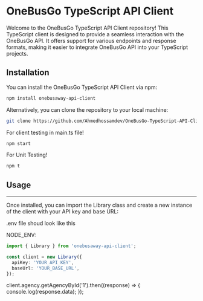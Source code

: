 # OneBusGo TypeScript API Client

Welcome to the OneBusGo TypeScript API Client repository! This TypeScript client is designed to provide a seamless interaction with the OneBusGo API. It offers support for various endpoints and response formats, making it easier to integrate OneBusGo API into your TypeScript projects.

## Installation

You can install the OneBusGo TypeScript API Client via npm:

```bash
npm install onebusaway-api-client
```

Alternatively, you can clone the repository to your local machine:

```bash
git clone https://github.com/Ahmedhossamdev/OneBusGo-TypeScript-API-Client.git
```

For client testing in main.ts file!
```bash 
npm start
```

For Unit Testing!
```bash
npm t
```

## Usage
-----
Once installed, you can import the Library class and create a new instance of the client with your API key and base URL:

.env file shoud look like this

NODE_ENV:

```typescript
import { Library } from 'onebusaway-api-client';

const client = new Library({
  apiKey: 'YOUR_API_KEY',
  baseUrl: 'YOUR_BASE_URL',
});
```





client.agency.getAgencyById('1').then((response) => {
  console.log(response.data);
});
```

